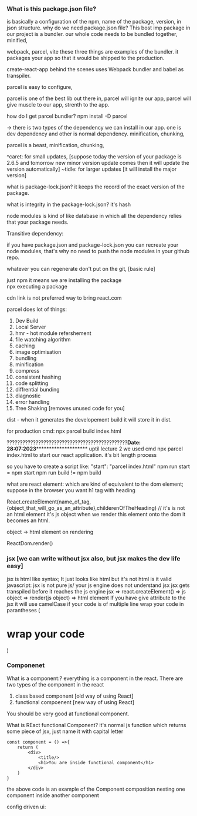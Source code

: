 ### What is this package.json file?
is basically a configuration of the npm, name of the package, version, in json structure. 
why do we need package.json file?
This bost imp package in our project is a bundler. our whole code needs to be bundled together, minified, 

webpack, parcel, vite these three things are examples of the bundler. it packages your app so that it would be shipped to the production. 

create-react-app behind the scenes uses Webpack bundler and babel as transpiler. 

parcel is easy to configure, 

parcel is one of the best lib out there in, parcel will ignite our app, parcel will give muscle to our app, strenth to the app. 

how do I get parcel bundler?
npm install -D parcel 

-> there is two types of the dependency we can install in our app. one is dev dependency and other is normal dependency. 
minification, chunking, 

parcel is a beast, minification, chunking,  


^caret: for small updates, [suppose today the version of your package is 2.6.5 and tomorrow new minor version update comes then it will update the version automatically]
~tidle: for larger updates [it will install the major version]

what is package-lock.json?
it keeps the record of the exact version of the package. 

what is integrity in the package-lock.json?
it's hash 

node modules is kind of like database in which all the dependency relies that your package needs. 

Transitive dependency: 

if you have package.json and package-lock.json you can recreate your node modules, that's why no need to push the node modules in your github repo. 


whatever you can regenerate don't put on the git, [basic rule]



just 
npm it means we are installing the package  
npx executing a package

cdn link is not preferred way to bring react.com


parcel does lot of things:
1. Dev Build 
2. Local Server
3. hmr - hot module refershement 
4. file watching algorithm 
4. caching 
5. image optimisation
6. bundling
7. minification
8. compress 
9. consistent hashing 
10. code splitting 
11. diffrential bunding 
12. diagnostic 
13. error handling 
14. Tree Shaking [removes unused code for you]


dist - when it generates the developement build it will store it in dist. 

for production cmd: npx parcel build index.html


??????????????????????????????????????????????**Date: 28:07:2023********************** 
uptil lecture 2 we used cmd npx parcel index.html to start our react application. it's bit length process 

so you have to create a script like: "start": "parcel index.html"
npm run start = npm start
npm run build != npm build 

what are react element: which are kind of equivalent to the dom element; 
suppose in the browser you want h1 tag with heading

React.createElement(name_of_tag,{object_that_will_go_as_an_attribute},childerenOfTheHeading) // it's is not an html element it's js object 
when we render this element onto the dom it becomes an html.

object -> html element on rendering

ReactDom.render()

### jsx [we can write without jsx also, but jsx makes the dev life easy]
jsx is html like syntax; It just looks like html but it's not html
is it valid javascript: jsx is not pure js/
your js engine does not understand jsx
jsx gets transpiled before it reaches the js engine 
jsx => react.createElement() => js object => render(js object) => html element
If you have give attribute to the jsx it will use camelCase
if your code is of multiple line wrap your code in parantheses (<h1>wrap your code</h1>)


### Componenet
What is a component:? everything is a component in the react. 
There are two types of the component in the react
1. class based component [old way of using React]
2. functional compoenent [new way of using React]

You should be very good at functional component.

What is REact functional Component?
it's normal js function which returns some piece of jsx, just name it with capital letter 

```
const component = () =>{
    return (
        <div>
            <title/>
            <h1>You are inside functional component</h1>
        </div>
    )
}
```

the above code is an example of the Component composition
nesting one component inside another component


config driven ui: 




